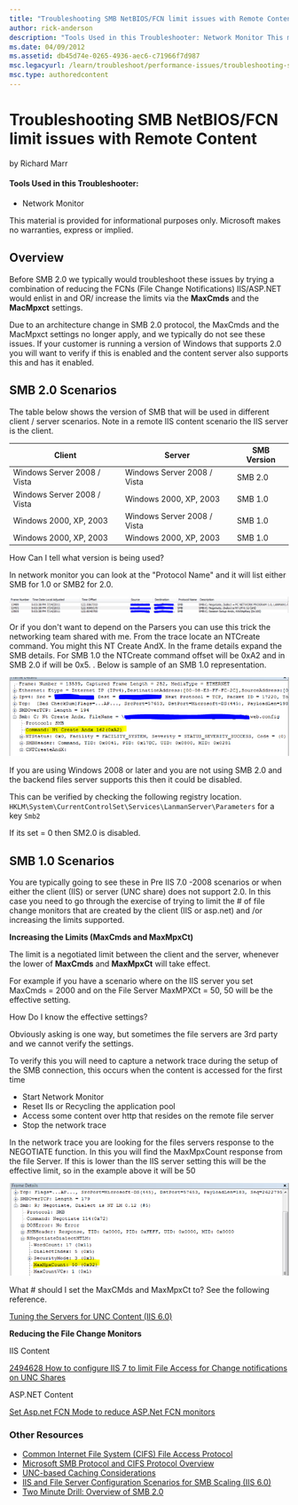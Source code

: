 ```yaml
---
title: "Troubleshooting SMB NetBIOS/FCN limit issues with Remote Content"
author: rick-anderson
description: "Tools Used in this Troubleshooter: Network Monitor This material is provided for informational purposes only. Microsoft makes no warranties, express or impli..."
ms.date: 04/09/2012
ms.assetid: db45d74e-0265-4936-aec6-c71966f7d987
msc.legacyurl: /learn/troubleshoot/performance-issues/troubleshooting-smb-netbios-fcn-limit-issues-with-remote-content
msc.type: authoredcontent
---
```

Troubleshooting SMB NetBIOS/FCN limit issues with Remote Content
====================
by Richard Marr

#### Tools Used in this Troubleshooter:

- Network Monitor

This material is provided for informational purposes only. Microsoft makes no warranties, express or implied.

## Overview

Before SMB 2.0 we typically would troubleshoot these issues by trying a combination of reducing the FCNs (File Change Notifications) IIS/ASP.NET would enlist in and OR/ increase the limits via the **MaxCmds** and the **MacMpxct** settings.

Due to an architecture change in SMB 2.0 protocol, the MaxCmds and the MacMpxct settings no longer apply, and we typically do not see these issues. If your customer is running a version of Windows that supports 2.0 you will want to verify if this is enabled and the content server also supports this and has it enabled.

## SMB 2.0 Scenarios

The table below shows the version of SMB that will be used in different client / server scenarios. Note in a remote IIS content scenario the IIS server is the client.

| Client | Server | SMB Version |
| --- | --- | --- |
| Windows Server 2008 / Vista | Windows Server 2008 / Vista | SMB 2.0 |
| Windows Server 2008 / Vista | Windows 2000, XP, 2003 | SMB 1.0 |
| Windows 2000, XP, 2003 | Windows Server 2008 / Vista | SMB 1.0 |
| Windows 2000, XP, 2003 | Windows 2000, XP, 2003 | SMB 1.0 |

How Can I tell what version is being used?

In network monitor you can look at the "Protocol Name" and it will list either SMB for 1.0 or SMB2 for 2.0.

![](troubleshooting-smb-netbios-fcn-limit-issues-with-remote-content/_static/image1.png)

Or if you don't want to depend on the Parsers you can use this trick the networking team shared with me. From the trace locate an NTCreate command. You might this NT Create AndX. In the frame details expand the SMB details. For SMB 1.0 the NTCreate command offset will be 0xA2 and in SMB 2.0 if will be 0x5. . Below is sample of an SMB 1.0 representation.

![](troubleshooting-smb-netbios-fcn-limit-issues-with-remote-content/_static/image3.png)

If you are using Windows 2008 or later and you are not using SMB 2.0 and the backend files server supports this then it could be disabled.

This can be verified by checking the following registry location. `HKLM\System\CurrentControlSet\Services\LanmanServer\Parameters` for a key `Smb2`

If its set = 0 then SM2.0 is disabled.

## SMB 1.0 Scenarios

You are typically going to see these in Pre IIS 7.0 -2008 scenarios or when either the client (IIS) or server (UNC share) does not support 2.0. In this case you need to go through the exercise of trying to limit the # of file change monitors that are created by the client (IIS or asp.net) and /or increasing the limits supported.

**Increasing the Limits (MaxCmds and MaxMpxCt)**

The limit is a negotiated limit between the client and the server, whenever the lower of **MaxCmds** and **MaxMpxCt** will take effect.

For example if you have a scenario where on the IIS server you set MaxCmds = 2000 and on the File Server MaxMPXCt = 50, 50 will be the effective setting.

How Do I know the effective settings?

Obviously asking is one way, but sometimes the file servers are 3rd party and we cannot verify the settings.

To verify this you will need to capture a network trace during the setup of the SMB connection, this occurs when the content is accessed for the first time

- Start Network Monitor
- Reset IIs or Recycling the application pool
- Access some content over http that resides on the remote file server
- Stop the network trace

In the network trace you are looking for the files servers response to the NEGOTIATE function. In this you will find the MaxMpxCount response from the file Server. If this is lower than the IIS server setting this will be the effective limit, so in the example above it will be 50

![](troubleshooting-smb-netbios-fcn-limit-issues-with-remote-content/_static/image5.png)

What # should I set the MaxCMds and MaxMpxCt to? See the following reference.

[Tuning the Servers for UNC Content (IIS 6.0)](https://technet.microsoft.com/en-us/library/dd296694(WS.10).aspx)

**Reducing the File Change Monitors**

IIS Content

[2494628 How to configure IIS 7 to limit File Access for Change notifications on UNC Shares](https://vkbexternal.partners.extranet.microsoft.com/VKBWebService/ViewContent.aspx?scid=B;en-US;2494628)

ASP.NET Content

[Set Asp.net FCN Mode to reduce ASP.Net FCN monitors](https://support.microsoft.com/kb/911272)

### Other Resources

- [Common Internet File System (CIFS) File Access Protocol](https://www.microsoft.com/download/en/details.aspx?displaylang=en&amp;id=9492)
- [Microsoft SMB Protocol and CIFS Protocol Overview](https://msdn.microsoft.com/library/aa365233(v=VS.85).aspx)
- [UNC-based Caching Considerations](https://technet.microsoft.com/en-us/library/cc778350(WS.10).aspx)
- [IIS and File Server Configuration Scenarios for SMB Scaling (IIS 6.0)](https://technet.microsoft.com/en-us/library/dd296655(WS.10).aspx)
- [Two Minute Drill: Overview of SMB 2.0](http://blogs.technet.com/b/askperf/archive/2008/05/30/two-minute-drill-overview-of-smb-2-0.aspx)